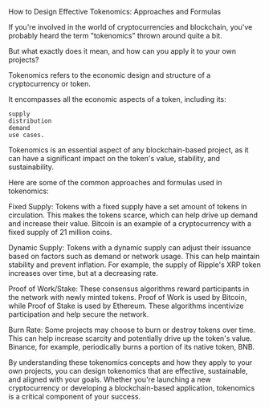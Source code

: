 How to Design Effective Tokenomics: Approaches and Formulas

If you're involved in the world of cryptocurrencies and blockchain, you've probably heard the term "tokenomics" thrown around quite a bit. 

But what exactly does it mean, and how can you apply it to your own projects?

Tokenomics refers to the economic design and structure of a cryptocurrency or token. 

It encompasses all the economic aspects of a token, including its:

    supply
    distribution
    demand
    use cases. 

Tokenomics is an essential aspect of any blockchain-based project, as it can have a significant impact on the token's value, stability, and sustainability.


Here are some of the common approaches and formulas used in tokenomics:

Fixed Supply: 
Tokens with a fixed supply have a set amount of tokens in circulation. This makes the tokens scarce, which can help drive up demand and increase their value. Bitcoin is an example of a cryptocurrency with a fixed supply of 21 million coins.

Dynamic Supply: 
Tokens with a dynamic supply can adjust their issuance based on factors such as demand or network usage. This can help maintain stability and prevent inflation. For example, the supply of Ripple's XRP token increases over time, but at a decreasing rate.

Proof of Work/Stake: 
These consensus algorithms reward participants in the network with newly minted tokens. Proof of Work is used by Bitcoin, while Proof of Stake is used by Ethereum. These algorithms incentivize participation and help secure the network.

Burn Rate: 
Some projects may choose to burn or destroy tokens over time. This can help increase scarcity and potentially drive up the token's value. Binance, for example, periodically burns a portion of its native token, BNB.


By understanding these tokenomics concepts and how they apply to your own projects, you can design tokenomics that are effective, sustainable, and aligned with your goals. Whether you're launching a new cryptocurrency or developing a blockchain-based application, tokenomics is a critical component of your success.